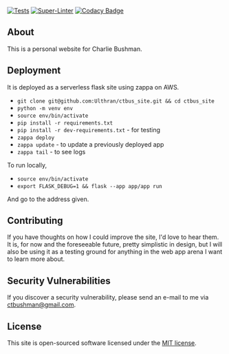 [![Tests](https://github.com/Ulthran/ctbus_site/actions/workflows/test.yml/badge.svg)](https://github.com/Ulthran/ctbus_site/actions/workflows/test.yml)
[![Super-Linter](https://github.com/Ulthran/ctbus_site/actions/workflows/linter.yml/badge.svg)](https://github.com/Ulthran/ctbus_site/actions/workflows/linter.yml)
[![Codacy Badge](https://app.codacy.com/project/badge/Grade/07edb64af1c544439190dff82571e7a5)](https://app.codacy.com/gh/Ulthran/ctbus_site/dashboard?utm_source=gh&utm_medium=referral&utm_content=&utm_campaign=Badge_grade)

## About

This is a personal website for Charlie Bushman.

## Deployment

It is deployed as a serverless flask site using zappa on AWS.

 - `git clone git@github.com:Ulthran/ctbus_site.git && cd ctbus_site`
 - `python -m venv env`
 - `source env/bin/activate`
 - `pip install -r requirements.txt`
 - `pip install -r dev-requirements.txt` - for testing
 - `zappa deploy`
 - `zappa update` - to update a previously deployed app
 - `zappa tail` - to see logs

To run locally,

 - `source env/bin/activate`
 - `export FLASK_DEBUG=1 && flask --app app/app run`

And go to the address given.

## Contributing

If you have thoughts on how I could improve the site, I'd love to hear them. It is, for now and the foreseeable future, pretty simplistic in design, but I will also be using it as a testing ground for anything in the web app arena I want to learn more about.

## Security Vulnerabilities

If you discover a security vulnerability, please send an e-mail to me via [ctbushman@gmail.com](mailto:ctbushman@gmail.com).

## License

This site is open-sourced software licensed under the [MIT license](https://opensource.org/licenses/MIT).
